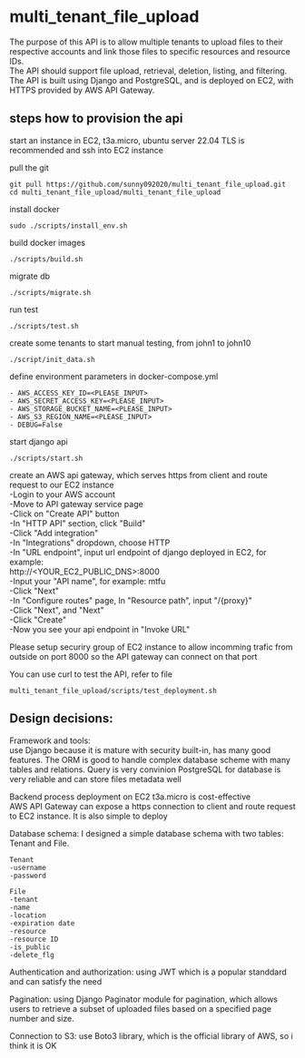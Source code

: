 # multi_tenant_file_upload

The purpose of this API is to allow multiple tenants to upload files to their respective accounts and link those files to specific resources and resource IDs.  
The API should support file upload, retrieval, deletion, listing, and filtering. The API is built using Django and PostgreSQL, and is deployed on EC2, with HTTPS provided by AWS API Gateway.

## steps how to provision the api

start an instance in EC2, t3a.micro, ubuntu server 22.04 TLS is recommended and
ssh into EC2 instance

pull the git

```
git pull https://github.com/sunny092020/multi_tenant_file_upload.git
cd multi_tenant_file_upload/multi_tenant_file_upload
```
install docker
```
sudo ./scripts/install_env.sh
```
build docker images
```
./scripts/build.sh
```

migrate db
```
./scripts/migrate.sh
```

run test
```
./scripts/test.sh
```

create some tenants to start manual testing, from john1 to john10
```
./script/init_data.sh
```

define environment parameters in docker-compose.yml
```
- AWS_ACCESS_KEY_ID=<PLEASE_INPUT>
- AWS_SECRET_ACCESS_KEY=<PLEASE_INPUT>
- AWS_STORAGE_BUCKET_NAME=<PLEASE_INPUT>
- AWS_S3_REGION_NAME=<PLEASE_INPUT>
- DEBUG=False
```

start django api
```
./scripts/start.sh
```

create an AWS api gateway, which serves https from client and route request to our EC2 instance  
-Login to your AWS account  
-Move to API gateway service page  
-Click on "Create API" button  
-In "HTTP API" section, click "Build"  
-Click "Add integration"  
-In "Integrations" dropdown, choose HTTP  
-In "URL endpoint", input url endpoint of django deployed in EC2, for example:  
http://<YOUR_EC2_PUBLIC_DNS>:8000  
-Input your "API name", for example: mtfu  
-Click "Next"  
-In "Configure routes" page, In "Resource path", input "/{proxy}"  
-Click "Next", and "Next"  
-Click "Create"  
-Now you see your api endpoint in "Invoke URL"  

Please setup securiry group of EC2 instance to allow incomming trafic from outside on port 8000
so the API gateway can connect on that port


You can use curl to test the API, refer to file 
```
multi_tenant_file_upload/scripts/test_deployment.sh
```

## Design decisions:

Framework and tools:  
use Django because it is mature with security built-in, has many good features. The ORM is good to handle complex database scheme with many tables and relations. Query is very convinion
PostgreSQL for database is very reliable and can store files metadata well

Backend process deployment on EC2 t3a.micro is cost-effective  
AWS API Gateway can expose a https connection to client and route request to EC2 instance. It is also simple to deploy

Database schema: I designed a simple database schema with two tables: 
Tenant and File. 
```
Tenant
-username
-password

File
-tenant
-name
-location
-expiration date
-resource
-resource ID
-is_public
-delete_flg
```

Authentication and authorization: using JWT which is a popular standdard and can satisfy the need

Pagination: using Django Paginator module for pagination, which allows users to retrieve a subset of uploaded files based on a specified page number and size.

Connection to S3: use Boto3 library, which is the official library of AWS, so i think it is OK
